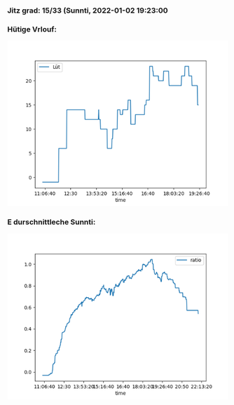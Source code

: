### Jitz grad: 15/33 (Sunnti, 2022-01-02 19:23:00

### Hütige Vrlouf:
![Graph](Today.png)

### E durschnittleche Sunnti:
![Graph](Sunnti.png)